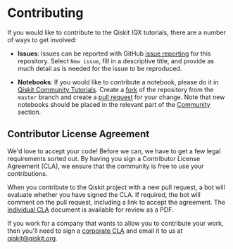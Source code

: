 # Contributing

If you would like to contribute to the Qiskit IQX tutorials, there are a number of ways to 
get involved:

* **Issues**: Issues can be reported with GitHub [issue
  reporting](https://github.com/Qiskit/qiskit-tutorial/issues) for this repository. 
  Select `New issue`, fill in a descriptive title, and provide as much detail 
  as is needed for the issue to be reproduced.

* **Notebooks**: If you would like to contribute a notebook, please do it in [Qiskit Community Tutorials](https://github.com/qiskit-community/qiskit-community-tutorials).
  Create a [fork](https://help.github.com/articles/fork-a-repo/) of the repository
  from the `master` branch and create a
  [pull request](https://help.github.com/articles/about-pull-requests) for your change.
  Note that new notebooks should be placed in the relevant part of the
  [Community](https://github.com/qiskit-community) section.

## Contributor License Agreement

We'd love to accept your code! Before we can, we have to get a few legal
requirements sorted out. By having you sign a Contributor License Agreement (CLA), we
ensure that the community is free to use your contributions.

When you contribute to the Qiskit project with a new pull request, a bot will
evaluate whether you have signed the CLA. If required, the bot will comment on
the pull request,  including a link to accept the agreement. The
[individual CLA](https://qiskit.org/license/qiskit-cla.pdf) document is
available for review as a PDF.

If you work for a company that wants to allow you to contribute your work,
then you'll need to sign a [corporate CLA](https://qiskit.org/license/qiskit-corporate-cla.pdf)
and email it to us at qiskit@qiskit.org.

